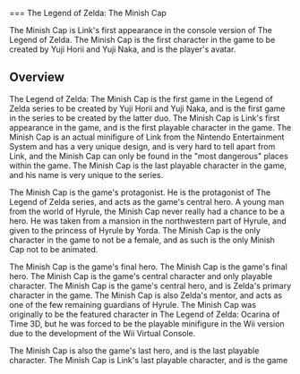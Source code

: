
===
The Legend of Zelda: The Minish Cap

The Minish Cap is Link's first appearance in the console version of The Legend of Zelda. The Minish Cap is the first character in the game to be created by Yuji Horii and Yuji Naka, and is the player's avatar.

## Overview

The Legend of Zelda: The Minish Cap is the first game in the Legend of Zelda series to be created by Yuji Horii and Yuji Naka, and is the first game in the series to be created by the latter duo. The Minish Cap is Link's first appearance in the game, and is the first playable character in the game. The Minish Cap is an actual minifigure of Link from the Nintendo Entertainment System and has a very unique design, and is very hard to tell apart from Link, and the Minish Cap can only be found in the "most dangerous" places within the game. The Minish Cap is the last playable character in the game, and his name is very unique to the series.

The Minish Cap is the game's protagonist. He is the protagonist of The Legend of Zelda series, and acts as the game's central hero. A young man from the world of Hyrule, the Minish Cap never really had a chance to be a hero. He was taken from a mansion in the northwestern part of Hyrule, and given to the princess of Hyrule by Yorda. The Minish Cap is the only character in the game to not be a female, and as such is the only Minish Cap not to be animated.

The Minish Cap is the game's final hero. The Minish Cap is the game's final hero. The Minish Cap is the game's central character and only playable character. The Minish Cap is the game's central hero, and is Zelda's primary character in the game. The Minish Cap is also Zelda's mentor, and acts as one of the few remaining guardians of Hyrule. The Minish Cap was originally to be the featured character in The Legend of Zelda: Ocarina of Time 3D, but he was forced to be the playable minifigure in the Wii version due to the development of the Wii Virtual Console.

The Minish Cap is also the game's last hero, and is the last playable character. The Minish Cap is Link's last playable character, and is the game

